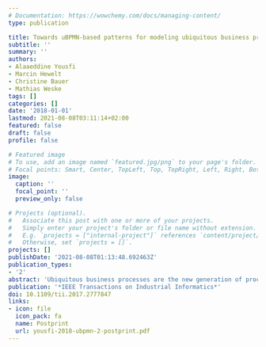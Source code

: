 ```yaml
---
# Documentation: https://wowchemy.com/docs/managing-content/
type: publication

title: Towards uBPMN-based patterns for modeling ubiquitous business processes
subtitle: ''
summary: ''
authors:
- Alaaeddine Yousfi
- Marcin Hewelt
- Christine Bauer
- Mathias Weske
tags: []
categories: []
date: '2018-01-01'
lastmod: 2021-08-08T03:11:14+02:00
featured: false
draft: false
profile: false

# Featured image
# To use, add an image named `featured.jpg/png` to your page's folder.
# Focal points: Smart, Center, TopLeft, Top, TopRight, Left, Right, BottomLeft, Bottom, BottomRight.
image:
  caption: ''
  focal_point: ''
  preview_only: false

# Projects (optional).
#   Associate this post with one or more of your projects.
#   Simply enter your project's folder or file name without extension.
#   E.g. `projects = ["internal-project"]` references `content/project/deep-learning/index.md`.
#   Otherwise, set `projects = []`.
projects: []
publishDate: '2021-08-08T01:13:48.692463Z'
publication_types:
- '2'
abstract: 'Ubiquitous business processes are the new generation of processes that pervade the physical space and interact with their environments using a minimum of human involvement. Although they are now widely deployed in the industry, their deployment is still ad hoc. They are implemented after an arbitrary modeling phase or no modeling phase at all. The absence of a solid modeling phase backing up the implementation generates many loopholes that are stressed in the literature. Here, we tackle the issue of modeling ubiquitous business processes. We propose patterns to represent the recent ubiquitous computing features. These patterns are the outcome of an analysis we conducted in the field of human-computer interaction to examine how the features are actually deployed. The patterns’ understandability, ease-of-use, usefulness and completeness are examined via a user experiment. The results indicate that these four indexes are on the positive track. Hence, the patterns may be the backbone of ubiquitous business process modeling in industrial applications.'
publication: '*IEEE Transactions on Industrial Informatics*'
doi: 10.1109/tii.2017.2777847
links:
- icon: file
  icon_pack: fa
  name: Postprint
  url: yousfi-2018-ubpmn-2-postprint.pdf
---
```

